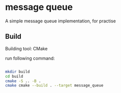 # message queue

A simple message queue implementation, for practise

## Build

Building tool: CMake

run following command:
```bash

mkdir build
cd build
cmake -S .. -B .
cmake cmake --build . --target message_queue

```
